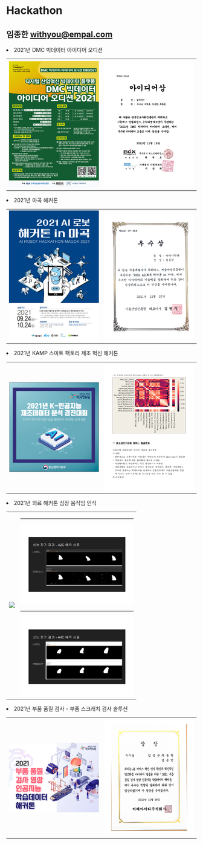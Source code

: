 # Hackathon
## 임종한 withyou@empal.com
<li>2021년 DMC 빅데이터 아이디어 오디션
<table>
<th>
<img src="./202110~202111_bigdata-dx_3등_수상/images/poster.png" width="300"/>
</th>
<th>
<img src="./202110~202111_bigdata-dx_3등_수상/images/paper-1.png" width="300"/>
</th>
</table>
<li>2021년 마곡 해커톤
<table>
<th>
<img src="./202110~202112_ROS_2등 우수상/img/poster.png" width="300"/>
</th>
<th>
<img src="./202110~202112_ROS_2등 우수상/img/paper.jpg" width="300"/>
</th>
</table>
<li>2021년 KAMP 스마트 팩토리 제조 혁신 해커톤
<table>
<th>
<img src="./202111~20211203_KAMP/images/poster.png" width="300"/>
</th>
<th>
<img src="./202111~20211203_KAMP/images/presentation-11.png" width="300"/>
</th>
</table>
<li>2021년 의료 해커톤 심장 움직임 인식
<table>
<th>
<img src="./202112 heart_datathon_heart_AC2_AC$_JI/images/poster.jpg" width="300"/>
</th>
<th>
<hr>
<img src="./202112 heart_datathon_heart_AC2_AC$_JI/images/HDAI-05.png" width="300"/>
<hr>
<img src="./202112 heart_datathon_heart_AC2_AC$_JI/images/HDAI-08.png" width="300"/>
</th>
</table>
<li>2021년 부품 품질 검사 - 부품 스크래치 검사 솔루션
<table>
<th>
<img src="./202112 부품 품질 검사 영상 인공지능 학습데이터 해커톤_3등 우수상/images/poster.png" width="300"/>
</th>
<th>
<img src="./202112 부품 품질 검사 영상 인공지능 학습데이터 해커톤_3등 우수상/images/paper.png" width="300"/>
</th>
</table>
